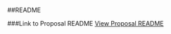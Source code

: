 ##README

###Link to Proposal README
[View Proposal README][readme]

[readme]: ./Proposal/README.md
